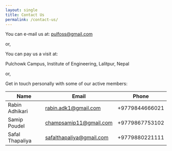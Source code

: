 ```yaml
---
layout: single
title: Contact Us
permalink: /contact-us/
---
```




You can e-mail us at: <pulfoss@gmail.com>

or,

You can pay us a visit at:

Pulchowk Campus,
Institute of Engineering,
Lalitpur, Nepal

or,

Get in touch personally with some of our active members:

| Name           | Email                                    | Phone             |
| -------------- | ---------------------------------------- | ----------------- |
| Rabin Adhikari | <rabin.adk1@gmail.com>                   | +9779844666021    |
| Samip Poudel   | <champsamip11@gmail.com>                 | +9779867753102    |
| Safal Thapaliya| <safalthapaliya@gmail.com>               | +9779880221111    |
